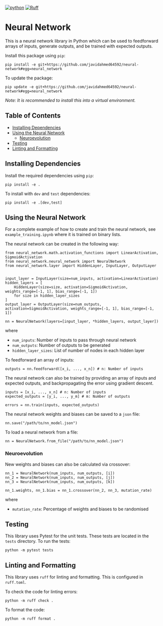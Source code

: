 [![python](https://img.shields.io/badge/Python-3.12-3776AB.svg?style=flat&logo=python&logoColor=ffd343)](https://docs.python.org/3.12/)
[![Ruff](https://img.shields.io/endpoint?url=https://raw.githubusercontent.com/astral-sh/ruff/main/assets/badge/v2.json)](https://github.com/astral-sh/ruff)
<!-- omit from toc -->
# Neural Network
This is a neural network library in Python which can be used to feedforward arrays of inputs, generate outputs, and be trained with expected outputs.

Install this package using `pip`:

```
pip install -e git+https://github.com/javidahmed64592/neural-network#egg=neural_network
```

To update the package:

```
pip update -e git+https://github.com/javidahmed64592/neural-network#egg=neural_network
```

_Note: It is recommended to install this into a virtual environment._

<!-- omit from toc -->
## Table of Contents
- [Installing Dependencies](#installing-dependencies)
- [Using the Neural Network](#using-the-neural-network)
  - [Neuroevolution](#neuroevolution)
- [Testing](#testing)
- [Linting and Formatting](#linting-and-formatting)

## Installing Dependencies
Install the required dependencies using `pip`:

    pip install -e .

To install with `dev` and `test` dependencies:

    pip install -e .[dev,test]

## Using the Neural Network
For a complete example of how to create and train the neural network, see `example_training.ipynb` where it is trained on binary lists.


The neural network can be created in the following way:

```
from neural_network.math.activation_functions import LinearActivation, SigmoidActivation
from neural_network.neural_network import NeuralNetwork
from neural_network.layer import HiddenLayer, InputLayer, OutputLayer


input_layer = InputLayer(size=num_inputs, activation=LinearActivation)
hidden_layers = [
    HiddenLayer(size=size, activation=SigmoidActivation, weights_range=[-1, 1], bias_range=[-1, 1])
    for size in hidden_layer_sizes
]
output_layer = OutputLayer(size=num_outputs, activation=SigmoidActivation, weights_range=[-1, 1], bias_range=[-1, 1])

nn = NeuralNetwork(layers=[input_layer, *hidden_layers, output_layer])
```

where

- `num_inputs`: Number of inputs to pass through neural network
- `num_outputs`: Number of outputs to be generated
- `hidden_layer_sizes`: List of number of nodes in each hidden layer

To feedforward an array of inputs:

```
outputs = nn.feedforward([x_i, ..., x_n]) # n: Number of inputs
```

The neural network can also be trained by providing an array of inputs and expected outputs, and backpropagating the error using gradient descent.

```
inputs = [x_i, ..., x_n] # n: Number of inputs
expected_outputs = [y_i, ..., y_m] # m: Number of outputs

errors = nn.train(inputs, expected_outputs)
```

The neural network weights and biases can be saved to a `json` file:

```
nn.save("/path/to/nn_model.json")
```

To load a neural network from a file:

```
nn = NeuralNetwork.from_file("/path/to/nn_model.json")
```

### Neuroevolution
New weights and biases can also be calculated via crossover:

```
nn_1 = NeuralNetwork(num_inputs, num_outputs, [i])
nn_2 = NeuralNetwork(num_inputs, num_outputs, [j])
nn_3 = NeuralNetwork(num_inputs, num_outputs, [k])

nn_1.weights, nn_1.bias = nn_1.crossover(nn_2, nn_3, mutation_rate)
```

where

- `mutation_rate`: Percentage of weights and biases to be randomised

## Testing
This library uses Pytest for the unit tests.
These tests are located in the `tests` directory.
To run the tests:

    python -m pytest tests

## Linting and Formatting
This library uses `ruff` for linting and formatting.
This is configured in `ruff.toml`.

To check the code for linting errors:

    python -m ruff check .

To format the code:

    python -m ruff format .
